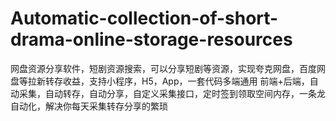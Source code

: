 # Automatic-collection-of-short-drama-online-storage-resources
网盘资源分享软件，短剧资源搜索，可以分享短剧等资源，实现夸克网盘，百度网盘等拉新转存收益，支持小程序，H5，App，一套代码多端通用 前端+后端，自动采集，自动转存，自动分享，自定义采集接口，定时签到领取空间内存，一条龙自动化，解决你每天采集转存分享的繁琐
